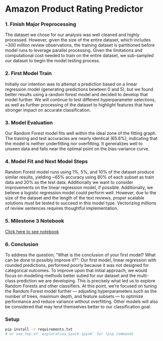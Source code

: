 # Amazon Product Rating Predictor
### 1.  Finish Major Preprocessing

The dataset we chose for our analysis was well cleaned and highly processed.  However, given the size of the entire dataset, which includes ~300 million review observations, the training dataset is partitioned before model runs to leverage parallel processing.  Given the limitations and computational cost needed to train on the entire dataset, we sub-sampled our dataset to begin the model testing process.

### 2.  First Model Train
Initially our intention was to attempt a prediction based on a linear regression model (generating predictions bewteen 0 and 5), but we found better results using a random forest model and decided to develop that model further.  We will continue to test different hyperparameter selections, as well as further processing of the dataset to highlight features that have stronger impact on accurate classification.

### 3.  Model Evaluation
Our Random Forest model fits well within the ideal zone of the fitting graph. The training and test accuracies are nearly identical (65.6%), indicating that the model is neither underfitting nor overfitting. It generalizes well to unseen data and falls near the optimal point on the bias-variance curve.

### 4.  Model Fit and Next Model Steps
Random Forest model runs using 1%, 5%, and 10% of the dataset produce similar results, yielding ~65% accuracy using 80% of each subset as train data and 20% as the test data.  Additionally we want to consider improvements on the linear regression model, if possible.  Additionally, we believe a logistic regression model could perform well.  However, due to the size of the dataset and the length of the text reviews, proper scalable solutions must be tested to succeed in this model type.  Vectorizing millions of review sentences requires thoughtful implementation.

### 5.  Milestone 3 Notebook
[Click here to see notebook](Notebook/Amazon_Reviews_3.1.ipynb)

### 6.  Conclusion
To address the question, "What is the conclusion of your first model? What can be done to possibly improve it?": Our first model, linear regression with rounded predictions, performed poorly because it was not designed for categorical outcomes. To improve upon that initial approach, we would focus on modelling methods better sutied for our dataset and the multi-class prediction we are developing. This is precisely what led us to explore Random Forests and other classifiers. At this point, we’re focused on tuning the Random Forest model further — adjusting hyperparameters such as the number of trees, maximum depth, and feature subsets — to optimize performance and reduce variance without overfitting.  Other models will also be considered that may lend themselves better to our classification goal.

### Setup
```bash
pip install -r requirements.txt
# or see top of `exploration_spark.ipynb` for !pip commands

